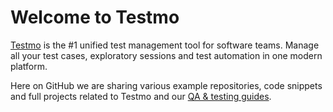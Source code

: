 # Welcome to Testmo

[Testmo](https://www.testmo.com/) is the #1 unified test management tool for software teams. Manage all your test cases, exploratory sessions and test automation in one modern platform.

Here on GitHub we are sharing various example repositories, code snippets and full projects related to Testmo and our [QA & testing guides](https://www.testmo.com/resources).
